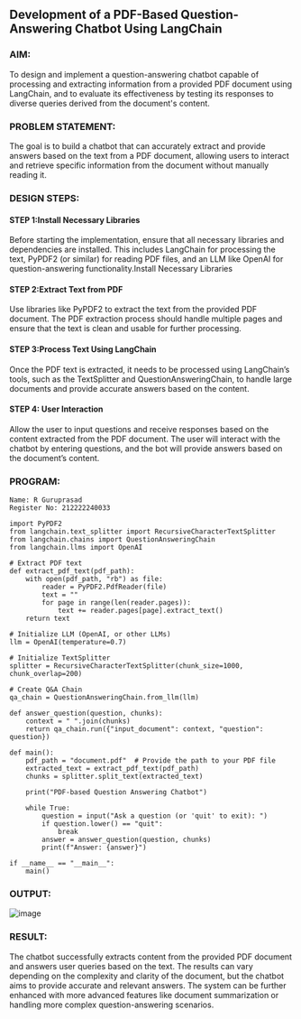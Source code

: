 ## Development of a PDF-Based Question-Answering Chatbot Using LangChain

### AIM:
To design and implement a question-answering chatbot capable of processing and extracting information from a provided PDF document using LangChain, and to evaluate its effectiveness by testing its responses to diverse queries derived from the document's content.

### PROBLEM STATEMENT:
The goal is to build a chatbot that can accurately extract and provide answers based on the text from a PDF document, allowing users to interact and retrieve specific information from the document without manually reading it.

### DESIGN STEPS:

#### STEP 1:Install Necessary Libraries
Before starting the implementation, ensure that all necessary libraries and dependencies are installed. This includes LangChain for processing the text, PyPDF2 (or similar) for reading PDF files, and an LLM like OpenAI for question-answering functionality.Install Necessary Libraries

#### STEP 2:Extract Text from PDF
Use libraries like PyPDF2 to extract the text from the provided PDF document. The PDF extraction process should handle multiple pages and ensure that the text is clean and usable for further processing.

#### STEP 3:Process Text Using LangChain
Once the PDF text is extracted, it needs to be processed using LangChain’s tools, such as the TextSplitter and QuestionAnsweringChain, to handle large documents and provide accurate answers based on the content.

#### STEP 4: User Interaction
Allow the user to input questions and receive responses based on the content extracted from the PDF document. The user will interact with the chatbot by entering questions, and the bot will provide answers based on the document’s content.

### PROGRAM:
```
Name: R Guruprasad
Register No: 212222240033
```
```
import PyPDF2
from langchain.text_splitter import RecursiveCharacterTextSplitter
from langchain.chains import QuestionAnsweringChain
from langchain.llms import OpenAI

# Extract PDF text
def extract_pdf_text(pdf_path):
    with open(pdf_path, "rb") as file:
        reader = PyPDF2.PdfReader(file)
        text = ""
        for page in range(len(reader.pages)):
            text += reader.pages[page].extract_text()
    return text

# Initialize LLM (OpenAI, or other LLMs)
llm = OpenAI(temperature=0.7)

# Initialize TextSplitter
splitter = RecursiveCharacterTextSplitter(chunk_size=1000, chunk_overlap=200)

# Create Q&A Chain
qa_chain = QuestionAnsweringChain.from_llm(llm)

def answer_question(question, chunks):
    context = " ".join(chunks)
    return qa_chain.run({"input_document": context, "question": question})

def main():
    pdf_path = "document.pdf"  # Provide the path to your PDF file
    extracted_text = extract_pdf_text(pdf_path)
    chunks = splitter.split_text(extracted_text)
    
    print("PDF-based Question Answering Chatbot")
    
    while True:
        question = input("Ask a question (or 'quit' to exit): ")
        if question.lower() == "quit":
            break
        answer = answer_question(question, chunks)
        print(f"Answer: {answer}")

if __name__ == "__main__":
    main()
```

### OUTPUT:
![image](https://github.com/user-attachments/assets/6043e176-5192-4c20-862b-8651e55a738a)


### RESULT:
The chatbot successfully extracts content from the provided PDF document and answers user queries based on the text. The results can vary depending on the complexity and clarity of the document, but the chatbot aims to provide accurate and relevant answers. The system can be further enhanced with more advanced features like document summarization or handling more complex question-answering scenarios.
